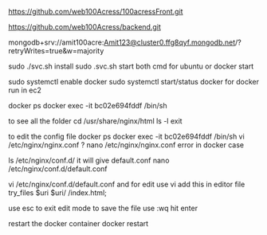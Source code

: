 https://github.com/web100Acress/100acressFront.git

https://github.com/web100Acress/backend.git

mongodb+srv://amit100acre:Amit123@cluster0.ffg8qyf.mongodb.net/?retryWrites=true&w=majority


sudo ./svc.sh install
sudo .svc.sh start    both cmd for ubuntu or docker start

sudo systemctl enable docker
sudo systemctl start/status docker    for docker run in ec2 



docker ps 
docker exec -it bc02e694fddf /bin/sh

to see all the folder 
cd /usr/share/nginx/html
ls -l
exit

to edit the config file 
docker ps
docker exec -it bc02e694fddf /bin/sh
vi /etc/nginx/nginx.conf  ? nano /etc/nginx/nginx.conf  error in docker case 


ls /etc/nginx/conf.d/
it will give default.conf
nano /etc/nginx/conf.d/default.conf

vi /etc/nginx/conf.d/default.conf
and for edit use vi
add this in editor file
try_files $uri $uri/ /index.html;



use esc to exit edit mode 
to save the file use :wq
hit enter

restart the docker container 
docker restart <container id >




